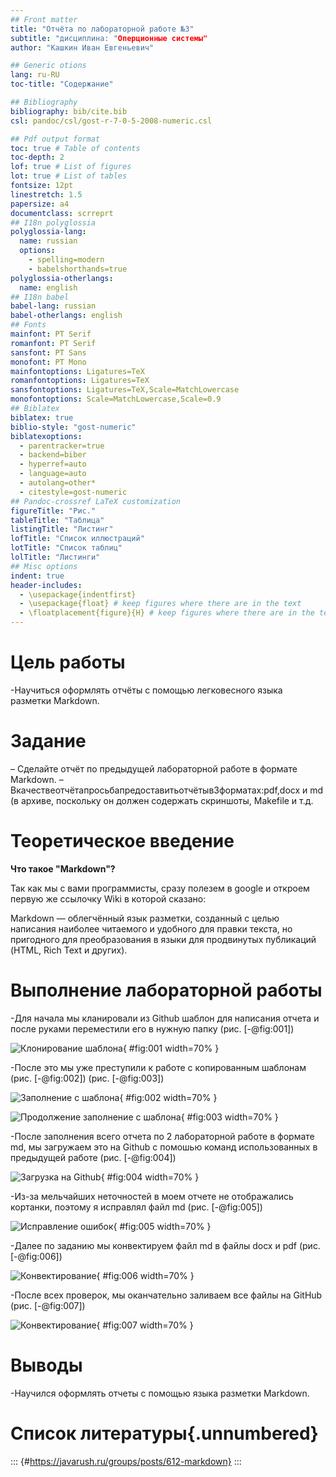 ```yaml
---
## Front matter
title: "Отчёта по лабораторной работе №3"
subtitle: "дисциплина: "Оперционные системы"
author: "Кашкин Иван Евгеньевич"

## Generic otions
lang: ru-RU
toc-title: "Содержание"

## Bibliography
bibliography: bib/cite.bib
csl: pandoc/csl/gost-r-7-0-5-2008-numeric.csl

## Pdf output format
toc: true # Table of contents
toc-depth: 2
lof: true # List of figures
lot: true # List of tables
fontsize: 12pt
linestretch: 1.5
papersize: a4
documentclass: scrreprt
## I18n polyglossia
polyglossia-lang:
  name: russian
  options:
	- spelling=modern
	- babelshorthands=true
polyglossia-otherlangs:
  name: english
## I18n babel
babel-lang: russian
babel-otherlangs: english
## Fonts
mainfont: PT Serif
romanfont: PT Serif
sansfont: PT Sans
monofont: PT Mono
mainfontoptions: Ligatures=TeX
romanfontoptions: Ligatures=TeX
sansfontoptions: Ligatures=TeX,Scale=MatchLowercase
monofontoptions: Scale=MatchLowercase,Scale=0.9
## Biblatex
biblatex: true
biblio-style: "gost-numeric"
biblatexoptions:
  - parentracker=true
  - backend=biber
  - hyperref=auto
  - language=auto
  - autolang=other*
  - citestyle=gost-numeric
## Pandoc-crossref LaTeX customization
figureTitle: "Рис."
tableTitle: "Таблица"
listingTitle: "Листинг"
lofTitle: "Список иллюстраций"
lotTitle: "Список таблиц"
lolTitle: "Листинги"
## Misc options
indent: true
header-includes:
  - \usepackage{indentfirst}
  - \usepackage{float} # keep figures where there are in the text
  - \floatplacement{figure}{H} # keep figures where there are in the text
---
```


# Цель работы

-Научиться оформлять отчёты с помощью легковесного языка разметки Markdown.

# Задание

– Сделайте отчёт по предыдущей лабораторной работе в формате Markdown.
– Вкачествеотчётапросьбапредоставитьотчётыв3форматах:pdf,docx и md (в архиве,
поскольку он должен содержать скриншоты, Makefile и т.д.

# Теоретическое введение

**Что такое "Markdown"?**

Так как мы с вами программисты, сразу полезем в google и откроем первую же ссылочку Wiki в которой сказано:

Markdown — облегчённый язык разметки, созданный с целью написания наиболее читаемого и удобного для правки текста, но пригодного для преобразования в языки для продвинутых публикаций (HTML, Rich Text и других). 

# Выполнение лабораторной работы

-Для начала мы  кланировали из Github шаблон для написания отчета и после руками переместили его в нужную папку (рис. [-@fig:001])

![Клонирование шаблона](imageforreport03/1.png){ #fig:001 width=70% }

-После это мы уже преступили к работе с копированным шаблонам (рис. [-@fig:002]) (рис. [-@fig:003])

![Заполнение с шаблона](imageforreport03/2.png){ #fig:002 width=70% }

![Продолжение заполнение с шаблона](imageforreport03/3.png){ #fig:003 width=70% }

-После заполнения всего отчета по 2 лабораторной работе в формате md, мы загружаем это на Github с помошью команд использованных в предыдущей работе (рис. [-@fig:004])

![Загрузка на Github](imageforreport03/4.png){ #fig:004 width=70% }

-Из-за мельчайших неточностей в моем отчете не отображались кортанки, поэтому я исправлял файл md (рис. [-@fig:005]) 

![Исправление ошибок](imageforreport03/5.png){ #fig:005 width=70% }

-Далее по заданию мы конвектируем файл md в файлы docx и pdf (рис. [-@fig:006])

![Конвектирование](imageforreport03/6.png){ #fig:006 width=70% }

-После всех проверок, мы оканчательно заливаем все файлы на GitHub (рис. [-@fig:007])

![Конвектирование](imageforreport03/7.png){ #fig:007 width=70% }

# Выводы

-Научился оформлять отчеты с помощью языка разметки Markdown.

# Список литературы{.unnumbered}

::: {#https://javarush.ru/groups/posts/612-markdown}
:::


